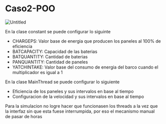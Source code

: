 # Caso2-POO

![Untitled](https://user-images.githubusercontent.com/99497779/187833654-c7847125-9f71-4c28-9066-37f0f8bfa3a1.jpg)

En la clase constant se puede configurar lo siguinte 
- CHARGEPS: 
Valor base de energia que producen los paneles al 100% de eficiencia
- BATCAPACITY:
Capacidad de las baterias
- BATQUANTITY:
Cantidad de baterias 
- PANQUANTITY:
Cantidad de paneles
- YATCHINTAKE:
Valor base del consumo de energia del barco cuando el multiplicador es igual a 1

En la clase MainThread se puede configurar lo siguiente
- Eficiencia de los paneles y sus intervalos en base al tiempo
- Configuracion de la velocidad y sus intervalos en base al tiempo 

Para la simulacion no logre hacer que funcionasen los threads a la vez que la interfaz sin que esta fuese interrumpida, por eso el mecanismo manual de pasar de horas
